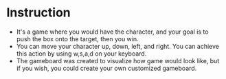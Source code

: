 # Instruction
- It's a game where you would have the character, and your goal is to push the box onto the target, then you win. 
- You can move your character up, down, left, and right. You can achieve this action by using w,s,a,d on your keyboard. 
- The gameboard was created to visualize how game would look like, but if you wish, you could create your own customized gameboard.
